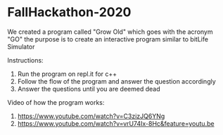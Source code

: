 # FallHackathon-2020

We created a program called "Grow Old" which goes with the acronym "GO"
the purpose is to create an interactive program similar to bitLife Simulator

Instructions: 
1. Run the program on repl.it for c++ 
2. Follow the flow of the program and answer the question accordingly
3. Answer the questions until you are deemed dead

Video of how the program works: 
1. https://www.youtube.com/watch?v=C3zizJQ6YNg 
2. https://www.youtube.com/watch?v=vrU74Ix-8Hc&feature=youtu.be 